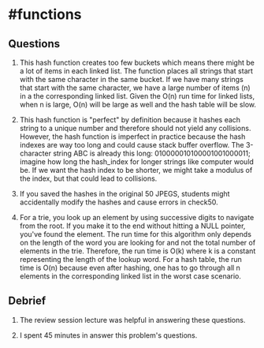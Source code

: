 # #functions

## Questions

1. This hash function creates too few buckets which means there might be a lot of items in each linked list. The function places all strings that start with the same character in the same bucket. If we have many strings that start with the same character, we have a large number of items (n) in a the corresponding linked list. Given the O(n) run time for linked lists, when n is large, O(n) will be large as well and the hash table will be slow.

2. This hash function is "perfect" by definition because it hashes each string to a unique number and therefore should not yield any collisions. However, the hash function is imperfect in practice because the hash indexes are way too long and could cause stack buffer overflow. The 3-character string ABC is already this long: 010000010100001001000011; imagine how long the hash_index for longer strings like computer would be. If we want the hash index to be shorter, we might take a modulus of the index, but that could lead to collisions.

3. If you saved the hashes in the original 50 JPEGS, students might accidentally modify the hashes and cause errors in check50.

4. For a trie, you look up an element by using successive digits to navigate from the root. If you make it to the end without hitting a NULL pointer, you've found the element. The run time for this algorithm only depends on the length of the word you are looking for and not the total number of elements in the trie. Therefore, the run time is O(k) where k is a constant representing the length of the lookup word.
 For a hash table, the run time is O(n) because even after hashing, one has to go through all n elements in the corresponding linked list in the worst case scenario.

## Debrief

1. The review session lecture was helpful in answering these questions.

2. I spent 45 minutes in answer this problem's questions.
